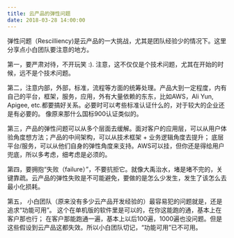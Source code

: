 ```yaml
---
title: 云产品的弹性问题
date: 2018-03-28 14:00:00
---
```


弹性问题（Rescilliency)是云产品的一大挑战，尤其是团队经验少的情况下。这里分享点小白团队要注意的地方。

第一，要严肃对待，不开玩笑 :).  注意，这不仅仅是个技术问题，尤其在开始的时候，远不是个技术问题。

第二，注意内部，外部，标准，流程等方面的统筹处理。产品大到一定程度，内有自己的平台，框架，服务，应用，外有大量依赖的东东，比如AWS，Ali Yun, Apigee, etc.都要搞好关系。必要时可以考些标准认证什么的，对于较大的企业还是有必要的。 像原来那什么国标900认证类似的。

第三，产品的弹性问题可以从多个层面去缓解。面对客户的应用层，可以从用户体验角度想方法；产品的中间架构，可以从技术框架 + 业务逻辑角度去提升； 底层平台/服务，可以从他们自身的弹性角度来支持。AWS可以挂，但你还是得给用户兜底，所以多考虑，细考虑是必须的。

第四，要拥抱“失败（failure）”，不要抗拒它。就像大禹治水，堵是堵不完的，关键靠疏。云产品的弹性失败是不可能避免，要做的是怎么少发生，发生了该怎么去最小化损耗。

第五， 小白团队（原来没有多少云产品开发经验的）最容易犯的问题就是，还是追求“功能可用”。 这个在单机版的软件里是可以的，在你这能跑的通，基本上在客户那也行； 在客户那能跑通一遍，基本上以后100遍，1000遍也没问题。但是这些假设到云产品这都失效。所以小白团队切记，“功能可用”已不可用。 